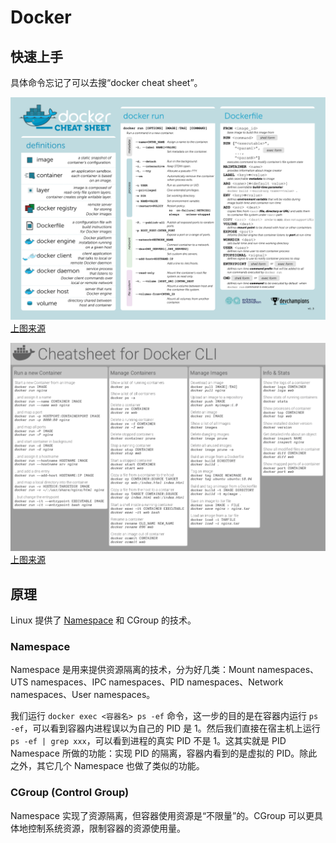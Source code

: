 # Docker

## 快速上手
具体命令忘记了可以去搜“docker cheat sheet”。

![](./img/docker-cheat-sheet.png)
[上图来源](https://extremeautomation.io/cheatsheets/)

![](./img/docker-cheat-sheet-2.png)
[上图来源](https://dockerlabs.collabnix.com/docker/cheatsheet/)

## 原理
Linux 提供了 [Namespace](https://lwn.net/Articles/531114/) 和 CGroup 的技术。

### Namespace

Namespace 是用来提供资源隔离的技术，分为好几类：Mount namespaces、UTS namespaces、IPC namespaces、PID namespaces、Network namespaces、User namespaces。

我们运行 `docker exec <容器名> ps -ef` 命令，这一步的目的是在容器内运行 `ps -ef`，可以看到容器内进程误以为自己的 PID 是 1。然后我们直接在宿主机上运行 `ps -ef | grep xxx`，可以看到进程的真实 PID 不是 1。这其实就是 PID Namespace 所做的功能：实现 PID 的隔离，容器内看到的是虚拟的 PID。除此之外，其它几个 Namespace 也做了类似的功能。

### CGroup (Control Group)
Namespace 实现了资源隔离，但容器使用资源是“不限量”的。CGroup 可以更具体地控制系统资源，限制容器的资源使用量。
